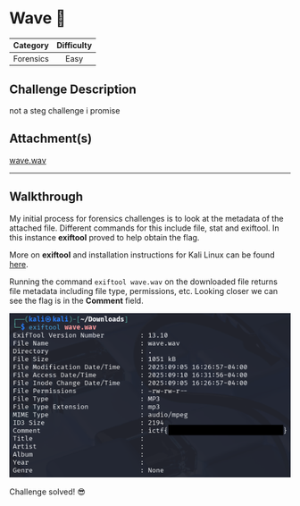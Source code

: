 # Wave :ocean:

| Category  | Difficulty |
| ----------|:----------:|
| Forensics | Easy       |

## Challenge Description
not a steg challenge i promise

## Attachment(s)
[wave.wav](https://github.com/ImaginaryCTF/ImaginaryCTF-2025-Challenges/blob/38ac5e6f7017683f906bcb1d8eb811096ee95b95/Forensics/wave/dist/wave.wav)

***

## Walkthrough
My initial process for forensics challenges is to look at the metadata of the attached file. Different commands for this include file, stat and exiftool. In this instance **exiftool** proved to help obtain the flag.

More on **exiftool** and installation instructions for Kali Linux can be found [here](https://www.kali.org/tools/libimage-exiftool-perl/#exiftool).

Running the command `exiftool wave.wav` on the downloaded file returns file metadata including file type, permissions, etc. Looking closer we can see the flag is in the **Comment** field.

![Get the flag using exiftool.](../screenshots/wave_solved.PNG)

Challenge solved! :sunglasses:
